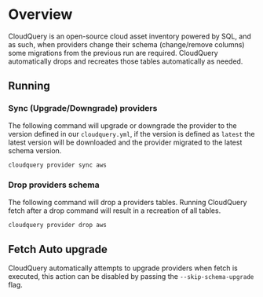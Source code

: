 # Overview

CloudQuery is an open-source cloud asset inventory powered by SQL, and as such, when providers change their schema (change/remove columns) some migrations from the previous run are required. CloudQuery automatically drops and recreates those tables automatically as needed.

## Running

### Sync (Upgrade/Downgrade) providers

The following command will upgrade or downgrade the provider to the version defined in our `cloudquery.yml`, if the version is defined as `latest` the latest version will be downloaded and the provider migrated to the latest schema version.

```bash
cloudquery provider sync aws
```

### Drop providers schema

The following command will drop a providers tables. Running CloudQuery fetch after a drop command will result in a recreation of all tables.

```bash
cloudquery provider drop aws
```

## Fetch Auto upgrade

CloudQuery automatically attempts to upgrade providers when fetch is executed, this action can be disabled by passing the `--skip-schema-upgrade` flag.
